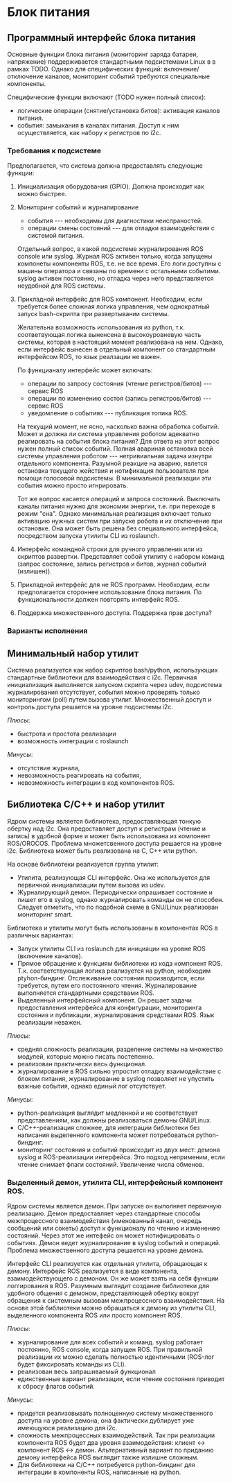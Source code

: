 Блок питания
============

Программный интерфейс блока питания
-----------------------------------


Основные функции блока питания (мониторинг заряда батареи, напряжение) поддерживается стандартными подсистемами Linux в в рамках TODO.
Однако для специфических функций: включение/отключение каналов, мониторинг событий требуются специальные компоненты.

Специфические функции включают 
(TODO нужен полный список):
* логические операции (снятие/установка битов): активация каналов питания.
* события: замыкания в каналах питания.
Доступ к ним осуществляется, как набору к регистров по i2c.

### Требования к подсистеме

Предполагается, что система должна предоставлять следующие функции: 

1. Инициализация оборудования (GPIO). Должна происходит как можно быстрее.

2. Мониторинг событий и журналирование
    * события --- необходимы для диагностики неиспраностей.
    * операции смены состояний --- для отладки взаимодействия с системой питания. 
    
    Отдельный вопрос, в какой подсистеме журналирования ROS console или syslog. Журнал ROS активен только, когда запущены компонеты компоненты ROS, т.е. не все время.
    Его логи доступны с машины оператора и связаны по времени с остальными событими. syslog активен постоянно, но отладка через него представляется неудобной для ROS системы.

3. Прикладной интерфейс для ROS компонент. Необходим, если требуется более сложная логика управления, чем однократный запуск bash-скрипта при развертывании системы. 
	
    Желательна возможность использования из python, т.к. соответвующая логика выненсена в высокоуровневую часть системы, которая в настоящий момент реализована на нем.
	Однако, если интерфейс вынесен в отдельный компонент со стандартным интерфейсом ROS, то язык реалзации не важен.

	По функцианалу интерфейс может включать: 
	* операции по запросу состояния (чтение регистров/битов) --- сервис ROS
	* операции по изменению состоя (запись регистров/битов) --- сервис ROS
	* уведомление о событиях --- публикация топика ROS.

	На текущий момент, не ясно, насколько важна обработка событий. Может и должна ли система управления роботом адекватно реагировать на события блока питания? 
	Для ответа на этот вопрос нужен полный список событий. 
	Полная авариная остановка всей системы управления роботом --- нетривиальная задача изнутри отдельного компонента. 
	Разумной реакцие на аварию, явлется остановка текущего жействия и нотификация пользователя при помощи голосовой подсистемы.
	В минимальной реализации эти события можно просто игнрировать.

	Тот же вопрос касается операций и запроса состояний. Выключать каналы питания нужно для экономии энергии, т.е. при переходе в режим "сна".
	Однако минимальная реализация включает только активацию нужных систем при запуске робота и их отключение при остановке. 
	Она может быть решена без специального интерфейса, посредством запуска утилиты CLI из roslaunch.

4. Интерфейс командной строки для ручного управления или из скриптов развертки. Представляет собой утилиту с набором команд (запрос состояние, запись регистров и битов, журнал событий (излишен)).

5. Прикладной интерфейс для не ROS программ. Необходим, если предполагается стороннее использование блока питания. 
    По функциональности должен повторять интерфейс ROS.

6. Поддержка множественного доступа. Поддержка прав доступа? 


### Варианты исполнения

## Минимальный набор утилит

Система реализуется как набор скриптов bash/python, использующих стандартные библиотеки для взаимодействия с i2c. Первичная инициализация выполняется запуском скрипта через udev, 
подсистема журналирования отсутствует, события можно проверять только мониторингом (poll) путем вызова утилит. Множественный доступ и контроль доступа решается на уровне подсистемы i2c.

*Плюсы*: 
* быстрота и простота реализации
* возможность интеграции с roslaunch

*Минусы*:
* отсутствие журнала, 
* невозможность реагировать на события,
* невозможность интеграции в код компонентов ROS.

## Библиотека C/C++ и набор утилит

Ядром системы является библиотека, предоставляющая тонкую обертку над i2c. 
Она предоставляет доступ к регистрам (чтение и запись) в удобной форме и может быть использована из компонент ROS/OROCOS.
Проблема множетсвенного доступа решается на уровне i2c.
Библиотека может быть реализована на C, С++ или python.

На основе библиотеки реализуется группа утилит:
* Утилита, реализующая CLI интерфейс. Она же используется для первичной инициализации путем вызова из udev.
* Журналирующий демон. Периодически опрашивает состояние и пишет его в syslog, однако журналировать команды он не способен.
Следует отметить, что по подобной схеме в GNU/Linux реализован мониторинг smart.

Библиотека и утилиты могут быть использованы в компонентах ROS в различных вариантах:
* Запуск утилиты CLI из roslaunch для инициации на уровне ROS (включение каналов).
* Прямое обращение к функциям библиотеки из кода компонент ROS. Т.к. соответствующая логика реализуется на python, необходим ptyhon-биндинг. 
    Отслеживание состояния производится, если требуется, путем его постоянного чтения. Журналирование выполняется стандартными средствами ROS.
* Выделенный интерфейсный компонент. Он решает задачи предоставления интерфейса для конфигурации, мониторинга состояния и публикации, журналирования средствами ROS. Язык реализации неважен.

*Плюсы*:
* средняя сложность реализации, разделение системы на множество модулей, которые можно писать постепенно.
* реализован практически весь функционал.
* журналирование в ROS сильно упростит отладку взаимодействие с блоком питания, журналирование в syslog позволяет не упустить важные события, однако единый лог отсутствует.

*Минусы*:
* python-реализация выглядит медленной и не соответствует представлениям, как должны реализоваться демоны GNU/Linux.
* C/C++-реализация сложнее, для интеграции библиотеки без написания выделенного компонента может потребоваться python-биндинг.
* мониторинг состояния и событий происходит из двух мест: демона syslog и ROS-реализации интерфейса. Это подход неприменим, если чтение снимает флаги состояний. Увеличение числа обменов.


### Выделенный демон, утилита CLI, интерфейсный компонент ROS.

Ядром системы является демон. При запуске он выполняет первичную реализацию. Демон предоставляет через стандартные способы межпроцессного взаимодействия (именованный канал, очередь сообщений или сокеты)
доступ к функционалу по чтению и изменению состояний. Через этот же интефейс он может нотифицировать о событиях. Демон ведет журналирование в syslog событий и операций.
Проблема множественного доступа решается на уровне демона.

Интерфейс CLI реализуется как отдельная утилита, обращающая к демону. Интерфейс ROS реализуется в виде компонента, взаимодействующего с демоном. Он же может взять на себя функции логгирования в ROS.
Разумным выглядит создание библиотеки для удобного общения с демоном, представляющей обертку вокруг обращения к системным вызовам межпроцессного взаимодействия.
На основе этой библиотеки можно обращаться к демону из утилиты CLI, выделенного компонента ROS или просто компонент ROS.

*Плюсы*:
* журналирование для всех событий и команд. syslog работает постоянно, ROS console, когда запущен ROS. При правильной реализации их можно сделать полностью идентичными (ROS-лог будет фиксировать команды из CLI).
* реализован весь запрашиваемый функционал
* единственные вариант реализации, если чтение состояния приводит к сбросу флагов событий.

*Минусы*:
* придется реализовывать полноценную систему множественного доступа на уровне демона, она фактически дублирует уже имеющуюся реализацию для i2c.
* сложность межпроцессных взаимодействий. Так при реализации компонента ROS будет два уровня взаимодействия: клиент <-> компонент ROS <-> демон. Альтернативный вариант по приданию демону интерфейса ROS выглядит также излишне сложным.
* Для библиотеки на C/C++ потребуется python-биндинг для интеграции в компоненты ROS, написанные на python.



